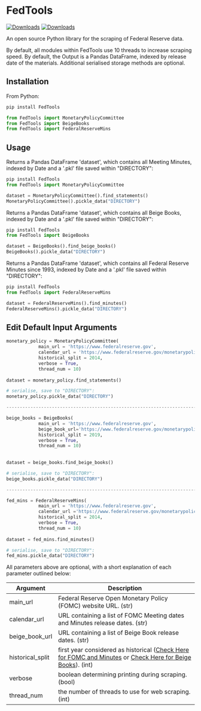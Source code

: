 # FedTools

[![Downloads](https://static.pepy.tech/personalized-badge/fedtools?period=total&units=international_system&left_color=black&right_color=blue&left_text=Downloads)](https://pepy.tech/project/fedtools) [![Downloads](https://pepy.tech/badge/fedtools/month)](https://pepy.tech/project/fedtools)

An open source Python library for the scraping of Federal Reserve data.

By default, all modules within FedTools use 10 threads to increase scraping speed. By default, the Output is a 
Pandas DataFrame, indexed by release date of the materials. Additional serialised storage methods are optional.

## Installation

From Python:
```python
pip install FedTools

from FedTools import MonetaryPolicyCommittee
from FedTools import BeigeBooks
from FedTools import FederalReserveMins
```

## Usage

Returns a Pandas DataFrame 'dataset', which contains all Meeting Minutes, indexed by Date and a '.pkl' file saved within "DIRECTORY":
```python
pip install FedTools
from FedTools import MonetaryPolicyCommittee

dataset = MonetaryPolicyCommittee().find_statements()
MonetaryPolicyCommittee().pickle_data("DIRECTORY")
```

Returns a Pandas DataFrame 'dataset', which contains all Beige Books, indexed by Date and a '.pkl' file saved within "DIRECTORY":
```python
pip install FedTools
from FedTools import BeigeBooks

dataset = BeigeBooks().find_beige_books()
BeigeBooks().pickle_data("DIRECTORY")
```

Returns a Pandas DataFrame 'dataset', which contains all Federal Reserve Minutes since 1993, indexed by Date and a '.pkl' file saved within "DIRECTORY":
```python
pip install FedTools
from FedTools import FederalReserveMins

dataset = FederalReserveMins().find_minutes()
FederalReserveMins().pickle_data("DIRECTORY")
```

## Edit Default Input Arguments
```python
monetary_policy = MonetaryPolicyCommittee(
            main_url = 'https://www.federalreserve.gov', 
            calendar_url = 'https://www.federalreserve.gov/monetarypolicy/fomccalendars.htm',
            historical_split = 2014,
            verbose = True,
            thread_num = 10)
            
dataset = monetary_policy.find_statements()

# serialise, save to "DIRECTORY":
monetary_policy.pickle_data("DIRECTORY")

-------------------------------------------------------------------------------------------------------------------

beige_books = BeigeBooks(
            main_url = 'https://www.federalreserve.gov', 
            beige_book_url='https://www.federalreserve.gov/monetarypolicy/beige-book-default.htm',
            historical_split = 2019,
            verbose = True,
            thread_num = 10)
            
            
dataset = beige_books.find_beige_books()

# serialise, save to "DIRECTORY":
beige_books.pickle_data("DIRECTORY")

-------------------------------------------------------------------------------------------------------------------

fed_mins = FederalReserveMins(
            main_url = 'https://www.federalreserve.gov', 
            calendar_url ='https://www.federalreserve.gov/monetarypolicy/fomccalendars.htm',
            historical_split = 2014,
            verbose = True,
            thread_num = 10)
          
dataset = fed_mins.find_minutes()

# serialise, save to "DIRECTORY":
fed_mins.pickle_data("DIRECTORY")
```

All parameters above are optional, with a short explanation of each parameter outlined below:

| Argument | Description |
| ------ | --------- |
| main_url | Federal Reserve Open Monetary Policy (FOMC) website URL. (str) |
| calendar_url | URL containing a list of FOMC Meeting dates and Minutes release dates. (str) |
| beige_book_url | URL containing a list of Beige Book release dates. (str)
| historical_split | first year considered as historical ([Check Here for FOMC and Minutes][hist] or [Check Here for Beige Books][hist1]). (int)  |
| verbose | boolean determining printing during scraping. (bool) |
| thread_num | the number of threads to use for web scraping. (int)   |






[hist]: <https://www.federalreserve.gov/monetarypolicy/fomc_historical_year.htm>
[hist1]: <https://www.federalreserve.gov/monetarypolicy/beige-book-archive.htm>

